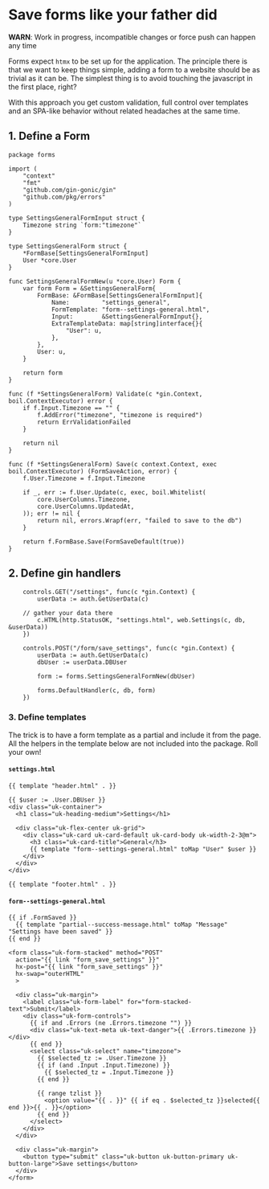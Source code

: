 # Save forms like your father did

**WARN**: Work in progress, incompatible changes or force push can happen any time

Forms expect `htmx` to be set up for the application. The principle there
is that we want to keep things simple, adding a form to a website should
be as trivial as it can be. The simplest thing is to avoid touching
the javascript in the first place, right?

With this approach you get custom validation, full control over templates
and an SPA-like behavior without related headaches at the same time.

## 1. Define a Form

```
package forms

import (
	"context"
	"fmt"
	"github.com/gin-gonic/gin"
	"github.com/pkg/errors"
)

type SettingsGeneralFormInput struct {
	Timezone string `form:"timezone"`
}

type SettingsGeneralForm struct {
	*FormBase[SettingsGeneralFormInput]
	User *core.User
}

func SettingsGeneralFormNew(u *core.User) Form {
	var form Form = &SettingsGeneralForm{
		FormBase: &FormBase[SettingsGeneralFormInput]{
			Name:         "settings_general",
			FormTemplate: "form--settings-general.html",
			Input:        &SettingsGeneralFormInput{},
			ExtraTemplateData: map[string]interface{}{
				"User": u,
			},
		},
		User: u,
	}

	return form
}

func (f *SettingsGeneralForm) Validate(c *gin.Context, boil.ContextExecutor) error {
	if f.Input.Timezone == "" {
		f.AddError("timezone", "timezone is required")
		return ErrValidationFailed
	}

	return nil
}

func (f *SettingsGeneralForm) Save(c context.Context, exec boil.ContextExecutor) (FormSaveAction, error) {
	f.User.Timezone = f.Input.Timezone

	if _, err := f.User.Update(c, exec, boil.Whitelist(
		core.UserColumns.Timezone,
		core.UserColumns.UpdatedAt,
	)); err != nil {
		return nil, errors.Wrapf(err, "failed to save to the db")
	}

	return f.FormBase.Save(FormSaveDefault(true))
}
```

## 2. Define gin handlers

```
	controls.GET("/settings", func(c *gin.Context) {
		userData := auth.GetUserData(c)

    // gather your data there
		c.HTML(http.StatusOK, "settings.html", web.Settings(c, db, &userData))
	})

	controls.POST("/form/save_settings", func(c *gin.Context) {
		userData := auth.GetUserData(c)
		dbUser := userData.DBUser

		form := forms.SettingsGeneralFormNew(dbUser)

		forms.DefaultHandler(c, db, form)
	})
```

### 3. Define templates

The trick is to have a form template as a partial and include it from the page.
All the helpers in the template below are not included into the package. Roll
your own!

#### `settings.html`

```
{{ template "header.html" . }}

{{ $user := .User.DBUser }}
<div class="uk-container">
  <h1 class="uk-heading-medium">Settings</h1>

  <div class="uk-flex-center uk-grid">
    <div class="uk-card uk-card-default uk-card-body uk-width-2-3@m">
      <h3 class="uk-card-title">General</h3>
      {{ template "form--settings-general.html" toMap "User" $user }}
    </div>
  </div>
</div>

{{ template "footer.html" . }}
```

#### `form--settings-general.html`

```
{{ if .FormSaved }}
  {{ template "partial--success-message.html" toMap "Message" "Settings have been saved" }}
{{ end }}

<form class="uk-form-stacked" method="POST"
  action="{{ link "form_save_settings" }}"
  hx-post="{{ link "form_save_settings" }}"
  hx-swap="outerHTML"
  >

  <div class="uk-margin">
    <label class="uk-form-label" for="form-stacked-text">Submit</label>
    <div class="uk-form-controls">
      {{ if and .Errors (ne .Errors.timezone "") }}
      <div class="uk-text-meta uk-text-danger">{{ .Errors.timezone }}</div>
      {{ end }}
      <select class="uk-select" name="timezone">
        {{ $selected_tz := .User.Timezone }}
        {{ if (and .Input .Input.Timezone) }}
          {{ $selected_tz = .Input.Timezone }}
        {{ end }}

        {{ range tzlist }}
          <option value="{{ . }}" {{ if eq . $selected_tz }}selected{{ end }}>{{ . }}</option>
        {{ end }}
      </select>
    </div>
  </div>

  <div class="uk-margin">
    <button type="submit" class="uk-button uk-button-primary uk-button-large">Save settings</button>
  </div>
</form>
```
